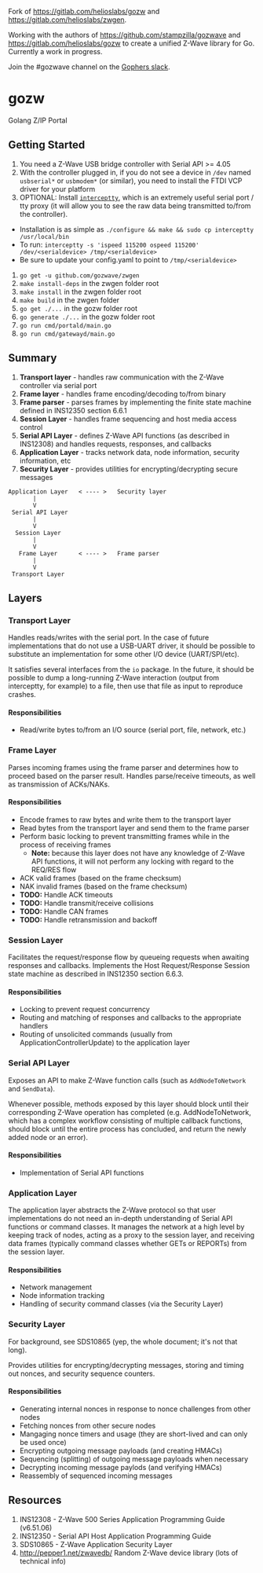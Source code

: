 Fork of https://gitlab.com/helioslabs/gozw and https://gitlab.com/helioslabs/zwgen.

Working with the authors of https://github.com/stampzilla/gozwave and https://gitlab.com/helioslabs/gozw to create a unified Z-Wave library for Go. Currently a work in progress.

Join the #gozwave channel on the [Gophers slack](https://invite.slack.golangbridge.org/).

# gozw

Golang Z/IP Portal

## Getting Started

1. You need a Z-Wave USB bridge controller with Serial API >= 4.05
1. With the controller plugged in, if you do not see a device in `/dev` named
   `usbserial*` or `usbmodem*` (or similar), you need to install the FTDI VCP
   driver for your platform
1. OPTIONAL: Install [`interceptty`](http://www.suspectclass.com/sgifford/interceptty/),
   which is an extremely useful serial port / tty proxy (it will allow you to see
   the raw data being transmitted to/from the controller).
  - Installation is as simple as `./configure && make && sudo cp interceptty /usr/local/bin`
  - To run: `interceptty -s 'ispeed 115200 ospeed 115200' /dev/<serialdevice> /tmp/<serialdevice>`
  - Be sure to update your config.yaml to point to `/tmp/<serialdevice>`
1. `go get -u github.com/gozwave/zwgen`
1. `make install-deps` in the zwgen folder root
1. `make install` in the zwgen folder root
1. `make build` in the zwgen folder
1. `go get ./...` in the gozw folder root
1. `go generate ./...` in the gozw folder root
1. `go run cmd/portald/main.go`
1. `go run cmd/gatewayd/main.go`

## Summary
1. **Transport layer** - handles raw communication with the Z-Wave controller via serial port
1. **Frame layer** - handles frame encoding/decoding to/from binary
  1. **Frame parser** - parses frames by implementing the finite state machine defined in INS12350 section 6.6.1
1. **Session Layer** - handles frame sequencing and host media access control
1. **Serial API Layer** - defines Z-Wave API functions (as described in INS12308) and handles requests, responses, and callbacks
1. **Application Layer** - tracks network data, node information, security information, etc
  1. **Security Layer** - provides utilities for encrypting/decrypting secure messages

```
Application Layer   < ---- >   Security layer
       |
       V
 Serial API Layer
       |
       V
  Session Layer
       |
       V
   Frame Layer      < ---- >   Frame parser
       |
       V
 Transport Layer
```

## Layers

### Transport Layer
Handles reads/writes with the serial port. In the case of future implementations that do not use a USB-UART driver, it should be possible to substitute an implementation for some other I/O device (UART/SPI/etc).

It satisfies several interfaces from the `io` package. In the future, it should be possible to dump a long-running Z-Wave interaction (output from interceptty, for example) to a file, then use that file as input to reproduce crashes.

#### Responsibilities
 - Read/write bytes to/from an I/O source (serial port, file, network, etc.)

### Frame Layer
Parses incoming frames using the frame parser and determines how to proceed based on the parser result. Handles parse/receive timeouts, as well as transmission of ACKs/NAKs.

#### Responsibilities
 - Encode frames to raw bytes and write them to the transport layer
 - Read bytes from the transport layer and send them to the frame parser
 - Perform basic locking to prevent transmitting frames while in the process of receiving frames
   - **Note:** because this layer does not have any knowledge of Z-Wave API functions, it will not perform any locking with regard to the REQ/RES flow
 - ACK valid frames (based on the frame checksum)
 - NAK invalid frames (based on the frame checksum)
 - **TODO:** Handle ACK timeouts
 - **TODO:** Handle transmit/receive collisions
 - **TODO:** Handle CAN frames
 - **TODO:** Handle retransmission and backoff

### Session Layer
Facilitates the request/response flow by queueing requests when awaiting responses and callbacks. Implements the Host Request/Response Session state machine as described in INS12350 section 6.6.3.

#### Responsibilities
 - Locking to prevent request concurrency
 - Routing and matching of responses and callbacks to the appropriate handlers
 - Routing of unsolicited commands (usually from ApplicationControllerUpdate) to the application layer

### Serial API Layer
Exposes an API to make Z-Wave function calls (such as `AddNodeToNetwork` and `SendData`).

Whenever possible, methods exposed by this layer should block until their corresponding Z-Wave operation has completed (e.g. AddNodeToNetwork, which has a complex workflow consisting of multiple callback functions, should block until the entire process has concluded, and return the newly added node or an error).

#### Responsibilities
 - Implementation of Serial API functions

### Application Layer
The application layer abstracts the Z-Wave protocol so that user implementations do not need an in-depth understanding of Serial API functions or command classes. It manages the network at a high level by keeping track of nodes, acting as a proxy to the session layer, and receiving data frames (typically command classes whether GETs or REPORTs) from the session layer.

#### Responsibilities
 - Network management
 - Node information tracking
 - Handling of security command classes (via the Security Layer)

### Security Layer
For background, see SDS10865 (yep, the whole document; it's not that long).

Provides utilities for encrypting/decrypting messages, storing and timing out nonces, and security sequence counters.

#### Responsibilities
 - Generating internal nonces in response to nonce challenges from other nodes
 - Fetching nonces from other secure nodes
 - Mangaging nonce timers and usage (they are short-lived and can only be used once)
 - Encrypting outgoing message payloads (and creating HMACs)
 - Sequencing (splitting) of outgoing message payloads when necessary
 - Decrypting incoming message paylods (and verifying HMACs)
 - Reassembly of sequenced incoming messages

## Resources

1. INS12308 - Z-Wave 500 Series Application Programming Guide (v6.51.06)
1. INS12350 - Serial API Host Application Programming Guide
1. SDS10865 - Z-Wave Application Security Layer
1. http://pepper1.net/zwavedb/ Random Z-Wave device library (lots of technical info)
